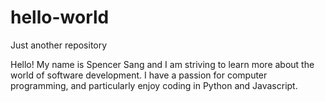 # hello-world
Just another repository

Hello! My name is Spencer Sang and I am striving to learn more about the world of software development. I have a passion for computer programming, and particularly enjoy coding in Python and Javascript.
